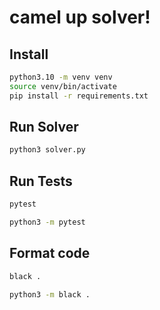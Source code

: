 # camel up solver!

## Install
```bash
python3.10 -m venv venv
source venv/bin/activate
pip install -r requirements.txt
```

## Run Solver
```bash
python3 solver.py
```

## Run Tests
```bash
pytest
```
```sh
python3 -m pytest
```

## Format code
```bash
black .
```
```sh
python3 -m black .
```
